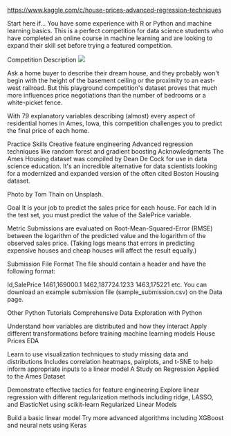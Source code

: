 https://www.kaggle.com/c/house-prices-advanced-regression-techniques


Start here if...
You have some experience with R or Python and machine learning basics. This is a perfect competition for data science students who have completed an online course in machine learning and are looking to expand their skill set before trying a featured competition. 

Competition Description
<img src="https://storage.googleapis.com/kaggle-competitions/kaggle/5407/media/housesbanner.png" />

Ask a home buyer to describe their dream house, and they probably won't begin with the height of the basement ceiling or the proximity to an east-west railroad. But this playground competition's dataset proves that much more influences price negotiations than the number of bedrooms or a white-picket fence.

With 79 explanatory variables describing (almost) every aspect of residential homes in Ames, Iowa, this competition challenges you to predict the final price of each home.

Practice Skills
Creative feature engineering 
Advanced regression techniques like random forest and gradient boosting
Acknowledgments
The Ames Housing dataset was compiled by Dean De Cock for use in data science education. It's an incredible alternative for data scientists looking for a modernized and expanded version of the often cited Boston Housing dataset. 

Photo by Tom Thain on Unsplash.


Goal
It is your job to predict the sales price for each house. For each Id in the test set, you must predict the value of the SalePrice variable. 

Metric
Submissions are evaluated on Root-Mean-Squared-Error (RMSE) between the logarithm of the predicted value and the logarithm of the observed sales price. (Taking logs means that errors in predicting expensive houses and cheap houses will affect the result equally.)

Submission File Format
The file should contain a header and have the following format:

Id,SalePrice
1461,169000.1
1462,187724.1233
1463,175221
etc.
You can download an example submission file (sample_submission.csv) on the Data page.


Other Python Tutorials
Comprehensive Data Exploration with Python

Understand how variables are distributed and how they interact
Apply different transformations before training machine learning models
House Prices EDA

Learn to use visualization techniques to study missing data and distributions
Includes correlation heatmaps, pairplots, and t-SNE to help inform appropriate inputs to a linear model
A Study on Regression Applied to the Ames Dataset

Demonstrate effective tactics for feature engineering
Explore linear regression with different regularization methods including ridge, LASSO, and ElasticNet using scikit-learn
Regularized Linear Models

Build a basic linear model
Try more advanced algorithms including XGBoost and neural nets using Keras